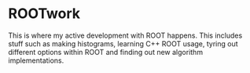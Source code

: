 # ROOTwork

This is where my active development with ROOT happens. This includes stuff such as making histograms, learning C++ ROOT usage, tyring out different options within ROOT and finding out new algorithm implementations.
